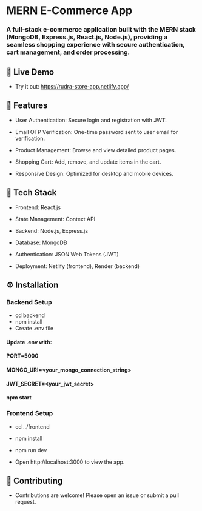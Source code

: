 # MERN E-Commerce App


### A full-stack e-commerce application built with the MERN stack (MongoDB, Express.js, React.js, Node.js), providing a seamless shopping experience with secure authentication, cart management, and order processing.

## 🔗 Live Demo

- Try it out: https://rudra-store-app.netlify.app/

## 🚀 Features

- User Authentication: Secure login and registration with JWT.

- Email OTP Verification: One-time password sent to user email for verification.

- Product Management: Browse and view detailed product pages.

- Shopping Cart: Add, remove, and update items in the cart.

- Responsive Design: Optimized for desktop and mobile devices.

## 🧰 Tech Stack

- Frontend: React.js

- State Management: Context API

- Backend: Node.js, Express.js

- Database: MongoDB

- Authentication: JSON Web Tokens (JWT)

- Deployment: Netlify (frontend), Render (backend)

## ⚙️ Installation

### Backend Setup

- cd backend
- npm install
- Create .env file

#### Update .env with:
#### PORT=5000
#### MONGO_URI=<your_mongo_connection_string>
#### JWT_SECRET=<your_jwt_secret>
#### npm start

### Frontend Setup

- cd ../frontend
- npm install
- npm run dev

- Open http://localhost:3000 to view the app.


## 🤝 Contributing

- Contributions are welcome! Please open an issue or submit a pull request.


